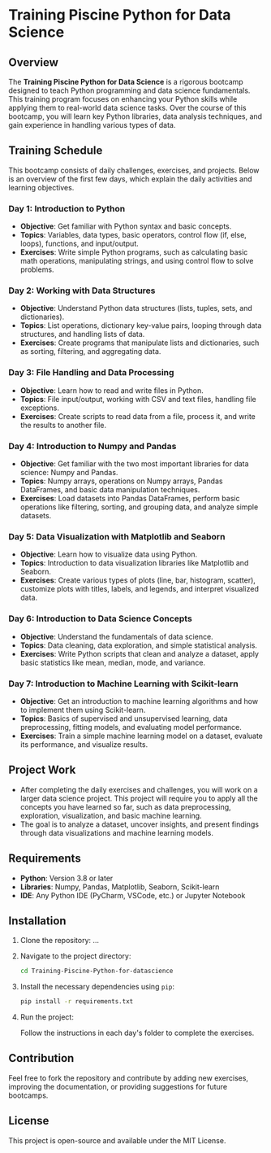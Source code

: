 # Training Piscine Python for Data Science

## Overview

The **Training Piscine Python for Data Science** is a rigorous bootcamp designed to teach Python programming and data science fundamentals. This training program focuses on enhancing your Python skills while applying them to real-world data science tasks. Over the course of this bootcamp, you will learn key Python libraries, data analysis techniques, and gain experience in handling various types of data.

## Training Schedule

This bootcamp consists of daily challenges, exercises, and projects. Below is an overview of the first few days, which explain the daily activities and learning objectives.

### Day 1: Introduction to Python

- **Objective**: Get familiar with Python syntax and basic concepts.
- **Topics**: Variables, data types, basic operators, control flow (if, else, loops), functions, and input/output.
- **Exercises**: Write simple Python programs, such as calculating basic math operations, manipulating strings, and using control flow to solve problems.

### Day 2: Working with Data Structures

- **Objective**: Understand Python data structures (lists, tuples, sets, and dictionaries).
- **Topics**: List operations, dictionary key-value pairs, looping through data structures, and handling lists of data.
- **Exercises**: Create programs that manipulate lists and dictionaries, such as sorting, filtering, and aggregating data.

### Day 3: File Handling and Data Processing

- **Objective**: Learn how to read and write files in Python.
- **Topics**: File input/output, working with CSV and text files, handling file exceptions.
- **Exercises**: Create scripts to read data from a file, process it, and write the results to another file.

### Day 4: Introduction to Numpy and Pandas

- **Objective**: Get familiar with the two most important libraries for data science: Numpy and Pandas.
- **Topics**: Numpy arrays, operations on Numpy arrays, Pandas DataFrames, and basic data manipulation techniques.
- **Exercises**: Load datasets into Pandas DataFrames, perform basic operations like filtering, sorting, and grouping data, and analyze simple datasets.

### Day 5: Data Visualization with Matplotlib and Seaborn

- **Objective**: Learn how to visualize data using Python.
- **Topics**: Introduction to data visualization libraries like Matplotlib and Seaborn.
- **Exercises**: Create various types of plots (line, bar, histogram, scatter), customize plots with titles, labels, and legends, and interpret visualized data.

### Day 6: Introduction to Data Science Concepts

- **Objective**: Understand the fundamentals of data science.
- **Topics**: Data cleaning, data exploration, and simple statistical analysis.
- **Exercises**: Write Python scripts that clean and analyze a dataset, apply basic statistics like mean, median, mode, and variance.

### Day 7: Introduction to Machine Learning with Scikit-learn

- **Objective**: Get an introduction to machine learning algorithms and how to implement them using Scikit-learn.
- **Topics**: Basics of supervised and unsupervised learning, data preprocessing, fitting models, and evaluating model performance.
- **Exercises**: Train a simple machine learning model on a dataset, evaluate its performance, and visualize results.

## Project Work

- After completing the daily exercises and challenges, you will work on a larger data science project. This project will require you to apply all the concepts you have learned so far, such as data preprocessing, exploration, visualization, and basic machine learning.
- The goal is to analyze a dataset, uncover insights, and present findings through data visualizations and machine learning models.

## Requirements

- **Python**: Version 3.8 or later
- **Libraries**: Numpy, Pandas, Matplotlib, Seaborn, Scikit-learn
- **IDE**: Any Python IDE (PyCharm, VSCode, etc.) or Jupyter Notebook

## Installation

1. Clone the repository:
       ...

2. Navigate to the project directory:

    ```bash
    cd Training-Piscine-Python-for-datascience
    ```

3. Install the necessary dependencies using `pip`:

    ```bash
    pip install -r requirements.txt
    ```

4. Run the project:

    Follow the instructions in each day's folder to complete the exercises.

## Contribution

Feel free to fork the repository and contribute by adding new exercises, improving the documentation, or providing suggestions for future bootcamps.

## License

This project is open-source and available under the MIT License.
